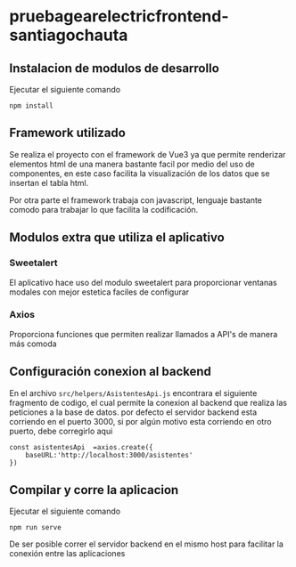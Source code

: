 # pruebagearelectricfrontend-santiagochauta

## Instalacion de modulos de desarrollo

Ejecutar el siguiente comando

```
npm install
```

## Framework utilizado

Se realiza el proyecto con el framework de Vue3 ya que permite renderizar elementos html de una manera bastante facil por medio del uso de 
componentes, en este caso facilita la visualización de los datos que se insertan el tabla html.

Por otra parte el framework trabaja con javascript, lenguaje bastante comodo para trabajar lo que facilita la codificación.

## Modulos extra que utiliza el aplicativo

### Sweetalert 
El aplicativo hace uso del modulo sweetalert para proporcionar ventanas modales con mejor estetica faciles de configurar

### Axios
Proporciona funciones que permiten realizar llamados a API's de manera más comoda

##  Configuración conexion al backend

En el archivo ``` src/helpers/AsistentesApi.js ``` encontrara el siguiente fragmento de codigo, el cual
permite la conexion al backend que realiza las peticiones a la base de datos. por defecto el servidor backend esta corriendo
en el puerto 3000, si por algún motivo esta corriendo en otro puerto, debe corregirlo aqui

```
const asistentesApi  =axios.create({
    baseURL:'http://localhost:3000/asistentes'
})
```

## Compilar y corre la aplicacion

Ejecutar el siguiente comando

```
npm run serve
```

De ser posible correr el servidor backend en el mismo host para facilitar la conexión entre las aplicaciones



